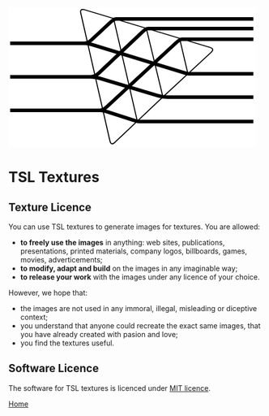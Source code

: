 ﻿<img class="logo" src="../assets/logo/logo.png">

# TSL Textures


## Texture Licence
	
	
You can use TSL textures to generate images for textures. You are allowed:

* **to freely use the images** in anything: web sites, publications, presentations, printed materials, company logos, billboards, games, movies, adverticements;
* **to modify, adapt and build** on the images in any imaginable way;
* **to release your work** with the images under any licence of your choice.


However, we hope that:
	
* the images are not used in any immoral, illegal, misleading or diceptive context;
* you understand that anyone could recreate the exact same images, that you have already created with pasion and love;
* you find the textures useful.


## Software Licence
	
The software for TSL textures is licenced under
[MIT licence](https://github.com/boytchev/tsl-textures?tab=MIT-1-ov-file#readme).


<div class="footnote">
	<a href="./">Home</a>
</div>
